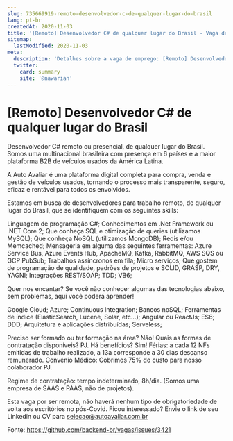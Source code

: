 ```yaml
---
slug: 735669919-remoto-desenvolvedor-c-de-qualquer-lugar-do-brasil
lang: pt-br
createdAt: 2020-11-03
title: '[Remoto] Desenvolvedor C# de qualquer lugar do Brasil - Vaga de Emprego'
sitemap:
  lastModified: 2020-11-03
meta:
  description: 'Detalhes sobre a vaga de emprego: [Remoto] Desenvolvedor C# de qualquer lugar do Brasil'
  twitter:
    card: summary
    site: '@nawarian'
---
```


# [Remoto] Desenvolvedor C# de qualquer lugar do Brasil

Desenvolvedor C# remoto ou presencial, de qualquer lugar do Brasil.
Somos uma multinacional brasileira com presença em 6 países e a maior plataforma B2B de veículos usados da América Latina.

A Auto Avaliar é uma plataforma digital completa para compra, venda e gestão de veículos usados, tornando o processo mais transparente, seguro, eficaz e rentável para todos os envolvidos.

Estamos em busca de desenvolvedores para trabalho remoto, de qualquer lugar do Brasil, que se identifiquem com os seguintes skills:

Linguagem de programação C#;
Conhecimentos em .Net Framework ou .NET Core 2;
Que conheça SQL e otimização de queries (utilizamos MySQL);
Que conheça NoSQL (utilizamos MongoDB);
Redis e/ou Memcached;
Mensageria em alguma das seguintes ferramentas: Azure Service Bus, Azure Events Hub, ApacheMQ, Kafka, RabbitMQ, AWS SQS ou GCP PubSub;
Trabalhos assíncronos em fila;
Micro serviços;
Que gostem de programação de qualidade, padrões de projetos e SOLID, GRASP, DRY, YAGNI;
Integrações REST/SOAP;
TDD;
VB6;


Quer nos encantar? Se você não conhecer algumas das tecnologias abaixo, sem problemas, aqui você poderá aprender!

Google Cloud;
Azure;
Continuous Integration;
Bancos noSQL;
Ferramentas de índice (ElasticSearch, Lucene, Solar, etc…);
Angular ou ReactJs;
ES6;
DDD;
Arquitetura e aplicações distribuídas;
Serveless;

Preciso ser formado ou ter formação na área? Não!
Quais as formas de contratação disponíveis? PJ.
Há benefícios? Sim!
Férias: a cada 12 NFs emitidas de trabalho realizado, a 13a corresponde a 30 dias descanso remunerado.
Convênio Médico: Cobrimos 75% do custo para nosso colaborador PJ.

Regime de contratação: tempo indeterminado, 8h/dia. (Somos uma empresa de SAAS e PAAS, não de projetos).

Esta vaga por ser remota, não haverá nenhum tipo de obrigatoriedade de volta aos escritórios no pós-Covid.
Ficou interessado? Envie o link de seu Linkedin ou CV para selecao@autoavaliar.com.br


Fonte: https://github.com/backend-br/vagas/issues/3421